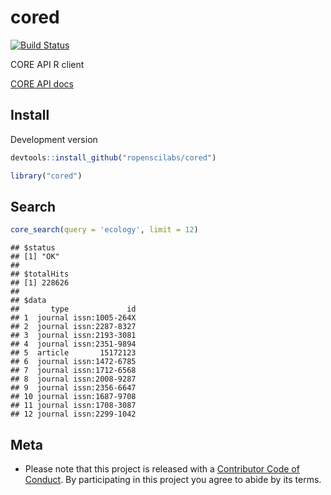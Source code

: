 cored
=====

[![Build Status](https://travis-ci.org/ropenscilabs/cored.svg?branch=master)](https://travis-ci.org/ropenscilabs/cored)

CORE API R client

[CORE API docs](https://core.ac.uk/docs/)

## Install

Development version


```r
devtools::install_github("ropenscilabs/cored")
```


```r
library("cored")
```

## Search


```r
core_search(query = 'ecology', limit = 12)
```

```
## $status
## [1] "OK"
## 
## $totalHits
## [1] 228626
## 
## $data
##       type             id
## 1  journal issn:1005-264X
## 2  journal issn:2287-8327
## 3  journal issn:2193-3081
## 4  journal issn:2351-9894
## 5  article       15172123
## 6  journal issn:1472-6785
## 7  journal issn:1712-6568
## 8  journal issn:2008-9287
## 9  journal issn:2356-6647
## 10 journal issn:1687-9708
## 11 journal issn:1708-3087
## 12 journal issn:2299-1042
```


## Meta

* Please note that this project is released with a [Contributor Code of Conduct](CONDUCT.md). By participating in this project you agree to abide by its terms.
